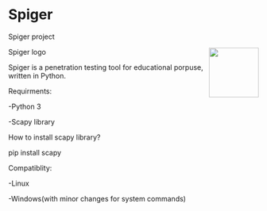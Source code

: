 # Spiger
Spiger project

<img src="http://2.bp.blogspot.com/-buCR-sNK0ms/WhrYwaqcTAI/AAAAAAAAAKA/lYJ8S2Hp4yQkQT4fzp5iq22wgqzpv-0RACK4BGAYYCw/w800/spiger_logo_light.png" width="100px" align="right">Spiger logo</img>

Spiger is a penetration testing tool for educational porpuse, written in Python.

Requirments:

-Python 3

-Scapy library

How to install scapy library?
 
pip install scapy

Compatiblity:

-Linux

-Windows(with minor changes for system commands)
